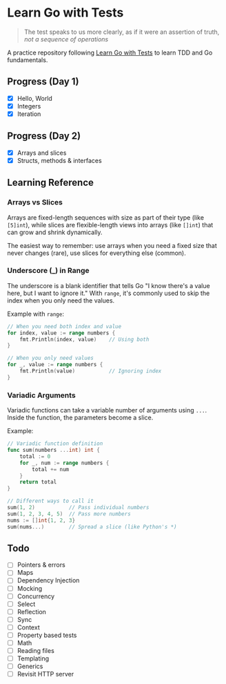 # Learn Go with Tests
> The test speaks to us more clearly, as if it were an assertion of truth, *not a sequence of operations*

A practice repository following [Learn Go with Tests](https://quii.gitbook.io/learn-go-with-tests/) to learn TDD and Go fundamentals.

## Progress (Day 1)
- [x] Hello, World
- [x] Integers
- [x] Iteration

## Progress (Day 2)
- [x] Arrays and slices
- [x] Structs, methods & interfaces

## Learning Reference

### Arrays vs Slices
Arrays are fixed-length sequences with size as part of their type (like `[5]int`), while slices are flexible-length views into arrays (like `[]int`) that can grow and shrink dynamically.

The easiest way to remember: use arrays when you need a fixed size that never changes (rare), use slices for everything else (common).

### Underscore (_) in Range
The underscore is a blank identifier that tells Go "I know there's a value here, but I want to ignore it." With `range`, it's commonly used to skip the index when you only need the values.

Example with `range`:
```go
// When you need both index and value
for index, value := range numbers {
    fmt.Println(index, value)    // Using both
}

// When you only need values
for _, value := range numbers {
    fmt.Println(value)           // Ignoring index
}
```

### Variadic Arguments
Variadic functions can take a variable number of arguments using `...`. Inside the function, the parameters become a slice.

Example:
```go
// Variadic function definition
func sum(numbers ...int) int {
    total := 0
    for _, num := range numbers {
        total += num
    }
    return total
}

// Different ways to call it
sum(1, 2)           // Pass individual numbers
sum(1, 2, 3, 4, 5)  // Pass more numbers
nums := []int{1, 2, 3}
sum(nums...)        // Spread a slice (like Python's *)
```

## Todo
- [ ] Pointers & errors
- [ ] Maps
- [ ] Dependency Injection
- [ ] Mocking
- [ ] Concurrency
- [ ] Select
- [ ] Reflection
- [ ] Sync
- [ ] Context
- [ ] Property based tests
- [ ] Math
- [ ] Reading files
- [ ] Templating
- [ ] Generics
- [ ] Revisit HTTP server